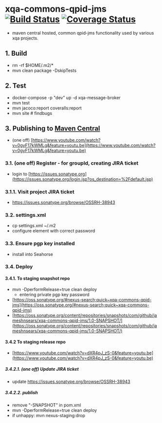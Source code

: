 # xqa-commons-qpid-jms [![Build Status](https://travis-ci.org/jameshnsears/xqa-commons-qpid-jms.svg?branch=master)](https://travis-ci.org/jameshnsears/xqa-commons-qpid-jms) [![Coverage Status](https://coveralls.io/repos/github/jameshnsears/xqa-commons-qpid-jms/badge.svg?branch=master)](https://coveralls.io/github/jameshnsears/xqa-commons-qpid-jms?branch=master)
* maven central hosted, common qpid-jms functionality used by various xqa projects.

## 1. Build
* rm -rf $HOME/.m2/*
* mvn clean package -DskipTests

## 2. Test
* docker-compose -p "dev" up -d xqa-message-broker
* mvn test
* mvn jacoco:report coveralls:report
* mvn site  # findbugs

## 3. Publishing to [Maven Central](https://search.maven.org/)
* (one off) [https://www.youtube.com/watch?v=0gyF17kWMLg&feature=youtu.be](https://www.youtube.com/watch?v=0gyF17kWMLg&feature=youtu.be)

### 3.1. (one off) Register - for groupId, creating JIRA ticket
* login to [https://issues.sonatype.org](https://issues.sonatype.org/login.jsp?os_destination=%2Fdefault.jsp)

### 3.1.1. Visit project JIRA ticket
* https://issues.sonatype.org/browse/OSSRH-38943

### 3.2. settings.xml
* cp settings.xml ~/.m2
* configure <password/> element with correct password

### 3.3. Ensure pgp key installed
* install into Seahorse

### 3.4. Deploy
#### 3.4.1. To staging snapshot repo
* mvn -DperformRelease=true clean deploy
    * entering private pgp key password
* [https://oss.sonatype.org/#nexus-search;quick~xqa-commons-qpid-jms](https://oss.sonatype.org/#nexus-search;quick~xqa-commons-qpid-jms)
* [https://oss.sonatype.org/content/repositories/snapshots/com/github/jameshnsears/xqa-commons-qpid-jms/1.0-SNAPSHOT/](https://oss.sonatype.org/content/repositories/snapshots/com/github/jameshnsears/xqa-commons-qpid-jms/1.0-SNAPSHOT/)

#### 3.4.2 To staging release repo
* [https://www.youtube.com/watch?v=dXR4pJ_zS-0&feature=youtu.be](https://www.youtube.com/watch?v=dXR4pJ_zS-0&feature=youtu.be)

##### 3.4.2.1. (one off) Update JIRA ticket
* update https://issues.sonatype.org/browse/OSSRH-38943

##### 3.4.2.2. publish
* remove "-SNAPSHOT" in pom.xml
* mvn -DperformRelease=true clean deploy
* if unhappy: mvn nexus-staging:drop
